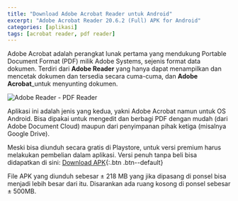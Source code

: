 ```yaml
---
title: "Download Adobe Acrobat Reader untuk Android"
excerpt: "Adobe Acrobat Reader 20.6.2 (Full) APK for Android"
categories: [aplikasi]
tags: [acrobat reader, pdf reader]
---
```

Adobe Acrobat adalah perangkat lunak pertama yang mendukung Portable Document Format (PDF) milik Adobe Systems, sejenis format data dokumen. Terdiri dari **Adobe Reader** yang hanya dapat menampilkan dan mencetak dokumen dan tersedia secara cuma-cuma, dan **Adobe Acrobat**_untuk menyunting dokumen.

![Adobe Reader - PDF Reader](https://cdn.statically.io/img/apkhubs.com/img/adobe-acrobat-reader-1900-apk-for-android.jpg)

Aplikasi ini adalah jenis yang kedua, yakni Adobe Acrobat namun untuk OS Android. Bisa dipakai untuk mengedit dan berbagi PDF dengan mudah (dari Adobe Document Cloud) maupun dari penyimpanan pihak ketiga (misalnya Google Drive).

Meski bisa diunduh secara gratis di Playstore, untuk versi premium harus melakukan pembelian dalam aplikasi. Versi penuh tanpa beli bisa didapatkan di sini: [Download APK](/mega.nz/?key=CsYGEJoQ&file=HaB0x0qTE0U-XoIuuupYF1hjrG8-X1kFG_ZsU1Wul9c){:.btn .btn--default}

File APK yang diunduh sebesar ± 218 MB yang jika dipasang di ponsel bisa menjadi lebih besar dari itu. Disarankan ada ruang kosong di ponsel sebesar ± 500MB.
